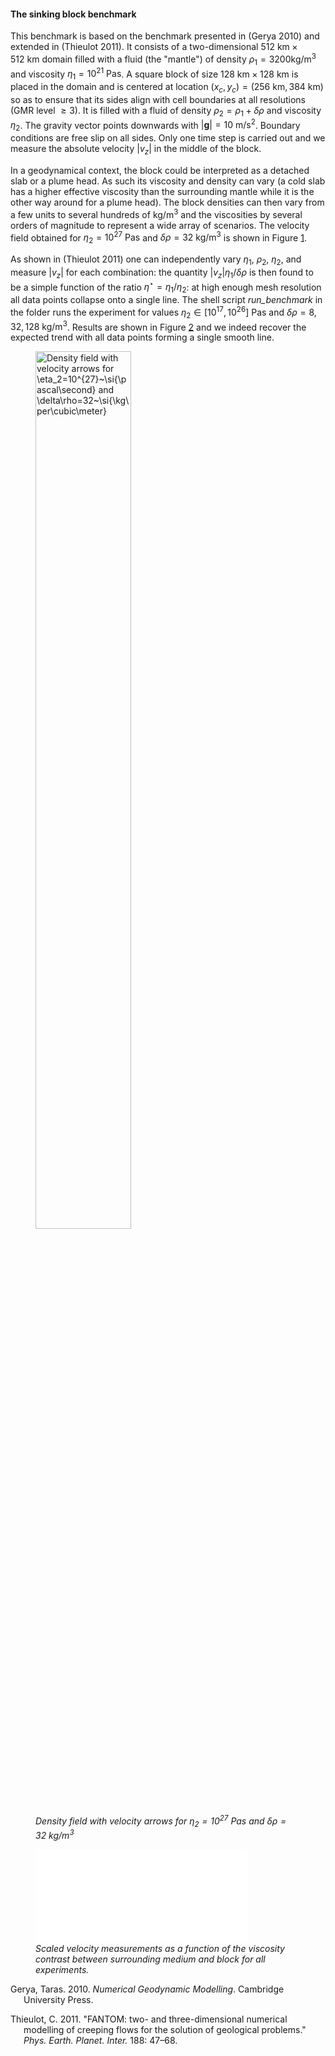 #### The sinking block benchmark

This benchmark is based on the benchmark presented in (Gerya 2010) and
extended in (Thieulot 2011). It consists of a two-dimensional
$512~\si{\km}\times 512~\si{\km}$ domain filled with a fluid (the
"mantle") of density $\rho_1=3200\si{\kg\per\cubic\meter}$ and
viscosity $\eta_1=10^{21}~\si{\pascal\second}$. A square block of size
$128~\si{\km}\times 128~\si{\km}$ is placed in the domain and is centered at
location $(x_c,y_c)=(256~\si{\km},384~\si{\km})$ so as to ensure that its
sides align with cell boundaries at all resolutions (GMR level $\geq 3$). It
is filled with a fluid of density $\rho_2=\rho_1+\delta \rho$ and viscosity
$\eta_2$. The gravity vector points downwards with
$|\boldsymbol{g}|=10~\si{\meter\per\square\second}$. Boundary conditions are
free slip on all sides. Only one time step is carried out and we measure the
absolute velocity $|v_z|$ in the middle of the block.

In a geodynamical context, the block could be interpreted as a detached slab
or a plume head. As such its viscosity and density can vary (a cold slab has a
higher effective viscosity than the surrounding mantle while it is the other
way around for a plume head). The block densities can then vary from a few
units to several hundreds of $\si{\kg\per\cubic\meter}$ and the viscosities by
several orders of magnitude to represent a wide array of scenarios. The
velocity field obtained for $\eta_2=10^{27}~\si{\pascal\second}$ and
$\delta\rho=32~\si{\kg\per\cubic\meter}$ is shown in Figure [1].

As shown in (Thieulot 2011) one can independently vary $\eta_1$, $\rho_2$,
$\eta_2$, and measure $|v_z|$ for each combination: the quantity
$|v_z| \eta_1/\delta\rho$ is then found to be a simple function of the ratio
$\eta^\star=\eta_1/\eta_2$: at high enough mesh resolution all data points
collapse onto a single line. The shell script *run_benchmark* in the folder
runs the experiment for values
$\eta_2\in [10^{17},10^{26}]~\si{\pascal\second}$ and
$\delta\rho=8,32,128~\si{\kg\per\cubic\meter}$. Results are shown in
Figure [2] and we indeed recover the expected trend with all data
points forming a single smooth line.

<figure>
<img src="cookbooks/benchmarks/sinking_block/doc/dens_vel.png" id="fig:sinking_block1" style="width:60.0%" alt="Density field with velocity arrows for \eta_2=10^{27}~\si{\pascal\second} and \delta\rho=32~\si{\kg\per\cubic\meter}" /><figcaption aria-hidden="true"><em>Density field with velocity arrows for <span class="math inline"><em>&#x3B7;</em><sub>2</sub>&#x2004;=&#x2004;10<sup>27</sup>&#xA0;Pas</span> and <span class="math inline"><em>&#x3B4;</em><em>&#x3C1;</em>&#x2004;=&#x2004;32&#xA0;kg/m<sup>3</sup></span></em></figcaption>
</figure>

<figure>
<embed src="cookbooks/benchmarks/sinking_block/doc/plot.pdf" id="fig:sinking_block2" style="width:80.0%" /><figcaption aria-hidden="true"><em>Scaled velocity measurements as a function of the viscosity contrast between surrounding medium and block for all experiments.</em></figcaption>
</figure>

<div id="refs" class="references csl-bib-body hanging-indent">

<div id="ref-gery10" class="csl-entry">

Gerya, Taras. 2010. *Numerical Geodynamic Modelling*. Cambridge University
Press.

</div>

<div id="ref-thie11" class="csl-entry">

Thieulot, C. 2011. "<span class="nocase">FANTOM: two- and
three-dimensional numerical modelling of creeping flows for the solution of
geological problems</span>."
*Phys. Earth. Planet. Inter.* 188: 47&ndash;68.

</div>

</div>

  [1]: #fig:sinking_block1
  [2]: #fig:sinking_block2
